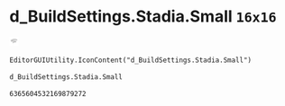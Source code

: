 # d_BuildSettings.Stadia.Small `16x16`
<img src="/img/d_BuildSettings.Stadia.Small.png" width=16 height=16>

``` CSharp
EditorGUIUtility.IconContent("d_BuildSettings.Stadia.Small")
```
```
d_BuildSettings.Stadia.Small
```
```
6365604532169879272
```
